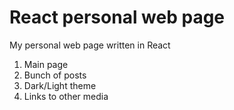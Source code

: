 # React personal web page

My personal web page written in React
1. Main page
2. Bunch of posts
3. Dark/Light theme 
4. Links to other media
